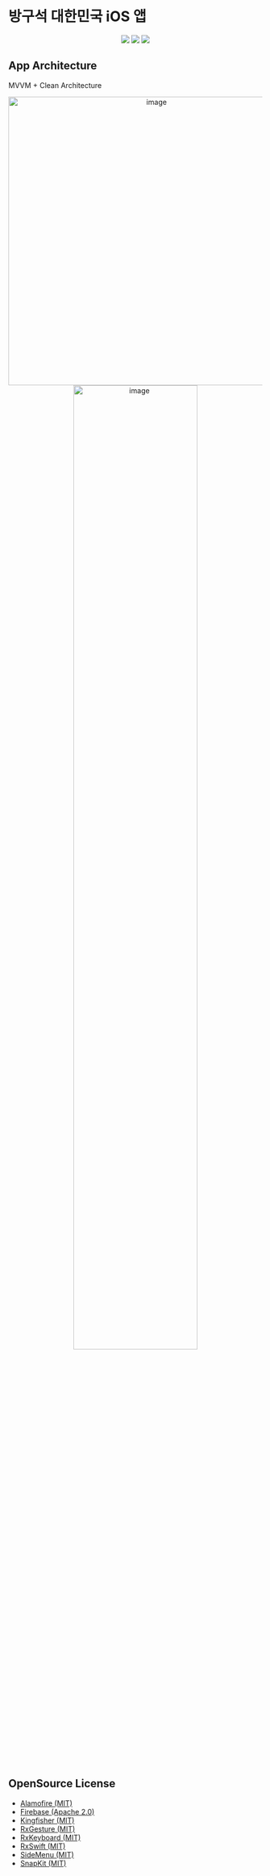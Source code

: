 # 방구석 대한민국 iOS 앱

<p align="center">
    <img src="https://img.shields.io/badge/Swift-v5.0-red?logo=swift" />
    <img src="https://img.shields.io/badge/Xcode-v13.3-blue?logo=Xcode" />
    <img src="https://img.shields.io/badge/iOS-13.0+-black?logo=apple" />  
</p>

## App Architecture

MVVM + Clean Architecture

<p align="center"> <img width="572" alt="image" src="https://user-images.githubusercontent.com/59321616/171816003-c7811842-5a15-42b4-8b5f-a15e0c06efa9.png"><img width="70%" alt="image" src="https://user-images.githubusercontent.com/59321616/171815228-82220d79-7b57-4c12-af37-c835e23b4071.png"> </p>

## OpenSource License

- [Alamofire (MIT)](https://github.com/Alamofire/Alamofire/blob/master/LICENSE)
- [Firebase (Apache 2.0)](https://github.com/firebase/firebase-ios-sdk/blob/master/LICENSE)
- [Kingfisher (MIT)](https://github.com/onevcat/Kingfisher/blob/master/LICENSE)
- [RxGesture (MIT)](https://github.com/RxSwiftCommunity/RxGesture/blob/main/LICENSE)
- [RxKeyboard (MIT)](https://github.com/RxSwiftCommunity/RxKeyboard/blob/master/LICENSE)
- [RxSwift (MIT)](https://github.com/ReactiveX/RxSwift/blob/main/LICENSE.md)
- [SideMenu (MIT)](https://github.com/jonkykong/SideMenu/blob/master/LICENSE)
- [SnapKit (MIT)](https://github.com/SnapKit/SnapKit/blob/develop/LICENSE)
